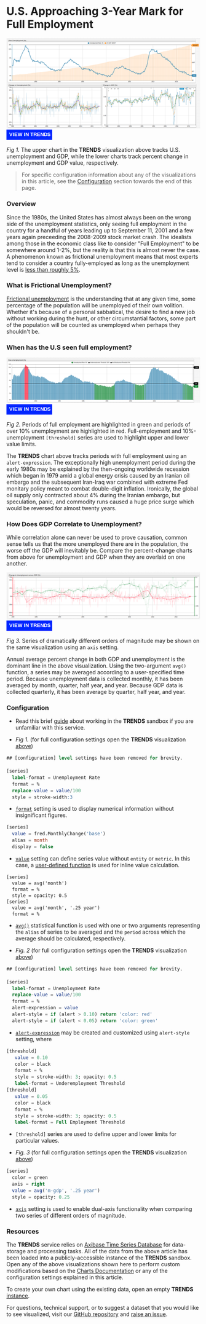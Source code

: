 # U.S. Approaching 3-Year Mark for Full Employment

![](images/unemp-title.png)
[![](images/button-new.png)](https://trends.axibase.com/3a3b1c01#fullscreen)

*Fig 1.* The upper chart in the **TRENDS** visualization above tracks U.S. unemployment and GDP, while the lower charts track percent change in unemployment and GDP value, respectively. 

> For specific configuration information about any of the visualizations in this article, see the [Configuration](#configuration) section towards the end of this page.

### Overview

Since the 1980s, the United States has almost always been on the wrong side of the unemployment statistics, only seeing full employment in the country for a handful of years leading up to September 11, 2001 and a few years again preceeding the 2008-2009 stock market crash. The idealists among those in the economic class like to consider "Full Employment" to be somewhere around 1-2%, but the reality is that this is almost never the case. A phenomenon known as frictional unemployment means that most experts tend to consider a country fully-employed as long as the unemployment level is [less than roughly 5%](https://www.npr.org/2013/01/03/168508910/what-is-a-good-unemployment-number-really).

### What is Frictional Unemployment?

[Frictional unemployment](https://www.economicshelp.org/blog/glossary/frictional-unemployment/) is the understanding that at any given time, some percentage of the population will be unemployed of their own volition. Whether it's because of a personal sabbatical, the desire to find a new job without working during the hunt, or other circumstantial factors, some part of the population will be counted as unemployed when perhaps they shouldn't be.

### When has the U.S seen full employment?

![](images/full-10-employ.png)
[![](images/button-new.png)](https://trends.axibase.com/39178867#fullscreen)

*Fig 2.* Periods of full employment are highlighted in green and periods of over 10% unemployment are highlighted in red. Full-employment and 10%-unemployment `[threshold]` series are used to highlight upper and lower value limits.

The **TRENDS** chart above tracks periods with full employment using an `alert-expression`. The exceptionally high unemployment period during the early 1980s may be explained by the then-ongoing worldwide recession which began in 1979 amid a global energy crisis caused by an Iranian oil embargo and the subsequent Iran-Iraq war combined with extreme Fed monitary policy meant to combat double-digit inflation. Ironically, the global oil supply only contracted about 4% during the Iranian embargo, but speculation, panic, and commodity runs caused a huge price surge which would be reversed for almost twenty years.

### How Does GDP Correlate to Unemployment?

While correlation alone can never be used to prove causation, common sense tells us that the more unemployed there are in the population, the worse off the GDP will inevitably be. Compare the percent-change charts from above for unemployment and GDP when they are overlaid on one another.

![](images/compare-emp-gdp.png)
[![](images/button-new.png)](https://trends.axibase.com/2a9d8451#fullscreen)

*Fig 3.* Series of dramatically different orders of magnitude may be shown on the same visualization using an `axis` setting.

Annual average percent change in both GDP and unemployment is the dominant line in the above visualization. Using the two-argument `avg()` function, a series may be averaged according to a user-specified time period. Because unemployment data is collected monthly, it has been averaged by month, quarter, half year, and year. Because GDP data is collected quarterly, it has been average by quarter, half year, and year.

### Configuration

* Read this brief [guide](/../master/how-to/shared/trends.md) about working in the **TRENDS** sandbox if you are unfamiliar with this service.

* *Fig 1.* (for full configuration settings open the **TRENDS** visualization [above](#us-approaching-3-year-mark-for-full-employment))

```sql
## [configuration] level settings have been removed for brevity.

[series]
  label-format = Unemployment Rate
  format = %
  replace-value = value/100
  style = stroke-width:3
```
* [`format`](https://axibase.com/products/axibase-time-series-database/visualization/widgets/configuring-the-widgets/format-settings/) setting is used to display numerical information without insignificant figures. 
```sql  
[series]      
  value = fred.MonthlyChange('base')
  alias = month
  display = false
```
* [`value`](https://axibase.com/products/axibase-time-series-database/visualization/widgets/configuring-the-widgets/) setting can define series value without `entity` or `metric`. In this case, a [user-defined function](https://github.com/axibase/charts/blob/master/syntax/udf.md) is used for inline value calculation.
```
[series]
  value = avg('month')
  format = %    
  style = opacity: 0.5
[series]
  value = avg('month', '.25 year')        
  format = %   
```
* [`avg()`](https://github.com/axibase/charts/blob/master/syntax/value_functions.md#statistical-functions) statistical function is used with one or two arguments representing the `alias` of series to be averaged and the `period` across which the average should be calculated, respectively.

* *Fig. 2* (for full configuration settings open the **TRENDS** visualization [above](#when-has-the-us-seen-full-employment))
```sql      
## [configuration] level settings have been removed for brevity.

[series]
  label-format = Unemployment Rate
  replace-value = value/100
  format = %
  alert-expression = value
  alert-style = if (alert > 0.10) return 'color: red'
  alert-style = if (alert < 0.05) return 'color: green'
```
* [`alert-expression`](https://axibase.com/products/axibase-time-series-database/visualization/widgets/configuring-the-widgets/) may be created and customized using `alert-style` setting, where 
```sql
[threshold]
   value = 0.10
   color = black
   format = %
   style = stroke-width: 3; opacity: 0.5
   label-format = Underemployment Threshold
[threshold]
   value = 0.05
   color = black
   format = %
   style = stroke-width: 3; opacity: 0.5
   label-format = Full Employment Threshold
```
* `[threshold]` series are used to define upper and lower limits for particular values.

* *Fig. 3* (for full configuration settings open the **TRENDS** visualization [above](#how-does-gdp-correlate-to-unemployment))

```sql
[series]
  color = green
  axis = right
  value = avg('m-gdp', '.25 year')
  style = opacity: 0.25  
```
* [`axis`](https://axibase.com/products/axibase-time-series-database/visualization/widgets/time-chart/#tab-id-2) setting is used to enable dual-axis functionality when comparing two series of different orders of magnitude.

### Resources

The **TRENDS** service relies on [Axibase Time Series Database](https://axibase.com/products/axibase-time-series-database/) for data-storage and processing tasks. All of the data from the above article has been loaded into a publicly-accessible instance of the **TRENDS** sandbox. Open any of the above visualizations shown here to perform custom modifications based on the [Charts Documentation](https://axibase.com/products/axibase-time-series-database/visualization/widgets/) or any of the configuration settings explained in this article. 

To create your own chart using the existing data, open an empty **TRENDS** [instance](https://trends.axibase.com/).

For questions, technical support, or to suggest a dataset that you would like to see visualized, visit our [GitHub repository](https://github.com/axibase/atsd-use-cases) and [raise an issue](https://github.com/axibase/atsd-use-cases/issues). 
